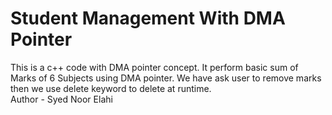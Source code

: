 # Student Management With DMA Pointer
This is a c++ code with DMA pointer concept. It perform basic sum of Marks of 6 Subjects using DMA pointer. We have ask user to remove marks then we use delete keyword to delete at runtime.
<br>
Author - Syed Noor Elahi
